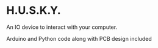 # H.U.S.K.Y.

An IO device to interact with your computer.

Arduino and Python code along with PCB design included
